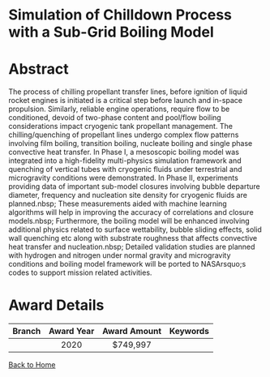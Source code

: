 
Simulation of Chilldown Process with a Sub-Grid Boiling Model
=============================================================

# Abstract


The process of chilling propellant transfer lines, before ignition of liquid rocket engines is initiated is a critical step before launch and in-space propulsion. Similarly, reliable engine operations, require flow to be conditioned, devoid of two-phase content and pool/flow boiling considerations impact cryogenic tank propellant management. The chilling/quenching of propellant lines undergo complex flow patterns involving film boiling, transition boiling, nucleate boiling and single phase convective heat transfer. In Phase I, a mesoscopic boiling model was integrated into a high-fidelity multi-physics simulation framework and quenching of vertical tubes with cryogenic fluids under terrestrial and microgravity conditions were demonstrated. In Phase II, experiments providing data of important sub-model closures involving bubble departure diameter, frequency and nucleation site density for cryogenic fluids are planned.nbsp; These measurements aided with machine learning algorithms will help in improving the accuracy of correlations and closure models.nbsp; Furthermore, the boiling model will be enhanced involving additional physics related to surface wettability, bubble sliding effects, solid wall quenching etc along with substrate roughness that affects convective heat transfer and nucleation.nbsp; Detailed validation studies are planned with hydrogen and nitrogen under normal gravity and microgravity conditions and boiling model framework will be ported to NASArsquo;s codes to support mission related activities.  

# Award Details

|Branch|Award Year|Award Amount|Keywords|
| :---: | :---: | :---: | :---: |
||2020|$749,997||
  
  


[Back to Home](https://github.com/chrischow/dod_sbir_awards/Reports/JT/#519)